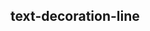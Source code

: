 ## text-decoration-line


<!-- CSSJSON.text-decoration-line.description -->

<!-- CSSJSON.text-decoration-line.syntax -->

<!-- CSSJSON.text-decoration-line.values -->

<!-- CSSJSON.text-decoration-line.compatibility -->

<!-- CSSJSON.text-decoration-line.reference -->